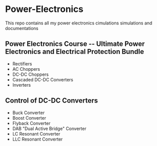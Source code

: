 # Power-Electronics

This repo contains all my power electronics cimulations simulations and documentations 

## Power Electronics Course -- Ultimate Power Electronics and Electrical Protection Bundle
* Rectifiers 
* AC Choppers 
* DC-DC Choppers
* Cascaded DC-DC Converters 
* Inverters

## Control of DC-DC Converters 
* Buck Converter
* Boost Converter 
* Flyback Converter 
* DAB "Dual Active Bridge" Converter
* LC Resonant Converter  
* LLC Resonant Converter 